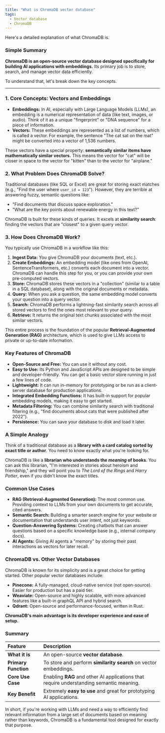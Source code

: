 ```yaml
---
title: "What is ChromaDB vector database"
tags:
  - Vector database
  - ChromaDB
---
```


Here's a detailed explanation of what ChromaDB is.

### Simple Summary

**ChromaDB is an open-source vector database designed specifically for building AI applications with embeddings.** Its primary job is to store, search, and manage vector data efficiently.

To understand that, let's break down the key concepts.

---

### 1. Core Concepts: Vectors and Embeddings

*   **Embeddings:** In AI, especially with Large Language Models (LLMs), an embedding is a numerical representation of data (like text, images, or audio). Think of it as a unique "fingerprint" or "DNA sequence" for a piece of information.
*   **Vectors:** These embeddings are represented as a list of numbers, which is called a vector. For example, the sentence "The cat sat on the mat" might be converted into a vector of 1,536 numbers.

These vectors have a special property: **semantically similar items have mathematically similar vectors.** This means the vector for "cat" will be closer in space to the vector for "kitten" than to the vector for "airplane."

### 2. What Problem Does ChromaDB Solve?

Traditional databases (like SQL or Excel) are great for storing exact matches (e.g., "Find the user where `user_id = 123`"). However, they are terrible at answering fuzzy, semantic questions like:
*   "Find documents that discuss space exploration."
*   "What are the key points about renewable energy in this text?"

ChromaDB is built for these kinds of queries. It excels at **similarity search**: finding the vectors that are "closest" to a given query vector.

### 3. How Does ChromaDB Work?

You typically use ChromaDB in a workflow like this:

1.  **Ingest Data:** You give ChromaDB your documents (text, etc.).
2.  **Create Embeddings:** An embedding model (like ones from OpenAI, SentenceTransformers, etc.) converts each document into a vector. ChromaDB can handle this step for you, or you can provide your own pre-computed vectors.
3.  **Store:** ChromaDB stores these vectors in a "collection" (similar to a table in a SQL database), along with the original documents or metadata.
4.  **Query:** When you ask a question, the same embedding model converts your question into a query vector.
5.  **Search:** ChromaDB performs a lightning-fast similarity search across all stored vectors to find the ones most relevant to your query.
6.  **Retrieve:** It returns the original text chunks associated with the most similar vectors.

This entire process is the foundation of the popular **Retrieval-Augmented Generation (RAG)** architecture, which is used to give LLMs access to private or up-to-date information.

### Key Features of ChromaDB

*   **Open-Source and Free:** You can use it without any cost.
*   **Easy to Use:** Its Python and JavaScript APIs are designed to be simple and developer-friendly. You can get a basic vector store running in just a few lines of code.
*   **Lightweight:** It can run in-memory for prototyping or be run as a client-server database for production applications.
*   **Integrated Embedding Functions:** It has built-in support for popular embedding models, making it easy to get started.
*   **Metadata Filtering:** You can combine similarity search with traditional filtering (e.g., "find documents about cats that were published after 2022").
*   **Persistence:** You can save your database to disk and load it later.

### A Simple Analogy

Think of a traditional database as a **library with a card catalog sorted by exact title or author**. You need to know exactly what you're looking for.

ChromaDB is like a **librarian who understands the *meaning* of books**. You can ask this librarian, "I'm interested in stories about heroism and friendship," and they will point you to *The Lord of the Rings* and *Harry Potter*, even if you didn't know the exact titles.

### Common Use Cases

*   **RAG (Retrieval-Augmented Generation):** The most common use. Providing context to LLMs from your own documents to get accurate, cited answers.
*   **Semantic Search:** Building a smarter search engine for your website or documentation that understands user intent, not just keywords.
*   **Question-Answering Systems:** Creating chatbots that can answer questions based on a specific knowledge base (e.g., internal company docs).
*   **AI Agents:** Giving AI agents a "memory" by storing their past interactions as vectors for later recall.

### ChromaDB vs. Other Vector Databases

ChromaDB is known for its simplicity and is a great choice for getting started. Other popular vector databases include:
*   **Pinecone:** A fully-managed, cloud-native service (not open-source). Easier for production but has a paid tier.
*   **Weaviate:** Open-source and highly scalable, with more advanced features like a built-in graphQL API and hybrid search.
*   **Qdrant:** Open-source and performance-focused, written in Rust.

**ChromaDB's main advantage is its developer experience and ease of setup.**

### Summary

| Feature | Description |
| :--- | :--- |
| **What it is** | An open-source **vector database**. |
| **Primary Function** | To store and perform **similarity search** on vector embeddings. |
| **Core Use Case** | Enabling **RAG** and other AI applications that require understanding semantic meaning. |
| **Key Benefit** | Extremely **easy to use** and great for prototyping AI applications. |

In short, if you're working with LLMs and need a way to efficiently find relevant information from a large set of documents based on meaning rather than keywords, ChromaDB is a fundamental tool designed for exactly that purpose.
